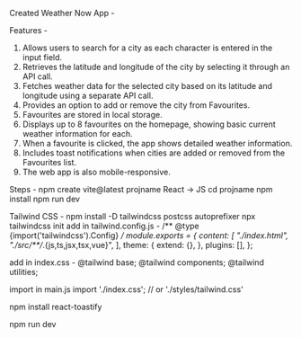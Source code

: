 Created Weather Now App -

Features -
1) Allows users to search for a city as each character is entered in the input field.
2) Retrieves the latitude and longitude of the city by selecting it through an API call.
3) Fetches weather data for the selected city based on its latitude and longitude using a separate API call.
4) Provides an option to add or remove the city from Favourites.
5) Favourites are stored in local storage.
6) Displays up to 8 favourites on the homepage, showing basic current weather information for each.
7) When a favourite is clicked, the app shows detailed weather information.
8) Includes toast notifications when cities are added or removed from the Favourites list.
9) The web app is also mobile-responsive.

Steps -
npm create vite@latest projname
React -> JS
cd projname
npm install
npm run dev

Tailwind CSS -
npm install -D tailwindcss postcss autoprefixer
npx tailwindcss init
add in tailwind.config.js -
/** @type {import('tailwindcss').Config} */
module.exports = {
  content: [
    "./index.html",
    "./src/**/*.{js,ts,jsx,tsx,vue}",
  ],
  theme: {
    extend: {},
  },
  plugins: [],
};

add in index.css -
@tailwind base;
@tailwind components;
@tailwind utilities;

import in main.js
import './index.css'; // or './styles/tailwind.css'

npm install react-toastify

npm run dev